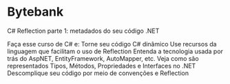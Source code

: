 # Bytebank

C# Reflection parte 1: metadados do seu código .NET

Faça esse curso de C# e:
Torne seu código C# dinâmico
Use recursos da linguagem que facilitam o uso de Reflection
Entenda a tecnologia usada por trás do AspNET, EntityFramework, AutoMapper, etc.
Veja como são representados Tipos, Métodos, Propriedades e Interfaces no .NET
Descomplique seu código por meio de convenções e Reflection
